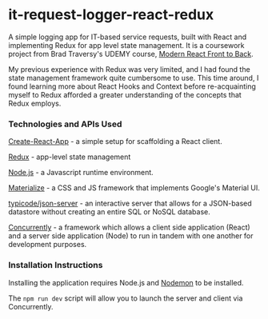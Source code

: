 # it-request-logger-react-redux

A simple logging app for IT-based service requests, built with React and implementing Redux for app level state management. It is a coursework project from Brad Traversy's UDEMY course, [Modern React Front to Back](https://www.udemy.com/course/modern-react-front-to-back/). 

My previous experience with Redux was very limited, and I had found the state management framework quite cumbersome to use. This time around, I found learning more about React Hooks and Context before re-acquainting myself to Redux afforded a greater understanding of the concepts that Redux employs. 

### Technologies and APIs Used

[Create-React-App](https://reactjs.org/docs/create-a-new-react-app.html) - a simple setup for scaffolding a React client. 

[Redux](https://redux.js.org/) - app-level state management

[Node.js](https://nodejs.org/en/) - a Javascript runtime environment. 

[Materialize](https://materializecss.com/) - a CSS and JS framework that implements Google's Material UI. 

[typicode/json-server](typicode/json-server) - an interactive server that allows for a JSON-based datastore without creating an entire SQL or NoSQL database. 

[Concurrently](https://www.npmjs.com/package/concurrently) - a framework which allows a client side application (React) and a server side application (Node) to run in tandem with one another for development purposes.

### Installation Instructions 

Installing the application requires Node.js and [Nodemon](https://nodemon.io/) to be installed.

The `npm run dev` script will allow you to launch the server and client via Concurrently.